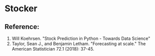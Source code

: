 # Stocker




## Reference:
1. Will Koehrsen. "Stock Prediction in Python - Towards Data Science"
2. Taylor, Sean J., and Benjamin Letham. "Forecasting at scale." The American Statistician 72.1 (2018): 37-45.
